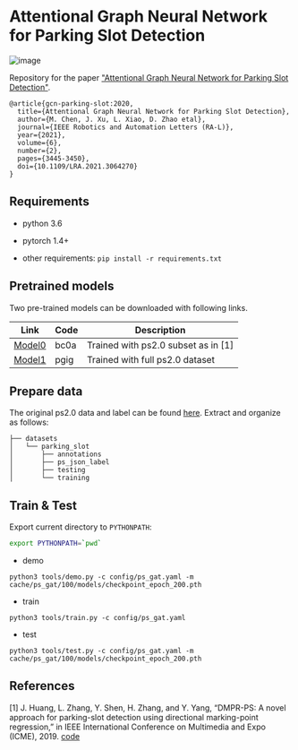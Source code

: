 
# Attentional Graph Neural Network for Parking Slot Detection

![image](https://github.com/Jiaolong/gcn-parking-slot/blob/main/images/animated.gif)

Repository for the paper ["Attentional Graph Neural Network for Parking Slot Detection"](https://arxiv.org/abs/2104.02576).
```
@article{gcn-parking-slot:2020,
  title={Attentional Graph Neural Network for Parking Slot Detection},
  author={M. Chen, J. Xu, L. Xiao, D. Zhao etal},
  journal={IEEE Robotics and Automation Letters (RA-L)},
  year={2021},
  volume={6},
  number={2},
  pages={3445-3450},
  doi={10.1109/LRA.2021.3064270}
}
```

## Requirements

- python 3.6

- pytorch 1.4+

- other requirements: `pip install -r requirements.txt`

## Pretrained models

Two pre-trained models can be downloaded with following links.

| Link      | Code | Description |
| ----------- | ---- | ----------- |
| [Model0](https://pan.baidu.com/s/137ZHZnsEfyaO4yaa5YoBIQ) | bc0a | Trained with ps2.0 subset as in [1]|
| [Model1](https://pan.baidu.com/s/1qogTCwtjGEtR0y-PB4Ibmg)   | pgig  | Trained with full ps2.0 dataset      |

## Prepare data

The original ps2.0 data and label can be found [here](https://github.com/Teoge/DMPR-PS). Extract and organize as follows:

```
├── datasets
│   └── parking_slot
│       ├── annotations
│       ├── ps_json_label 
│       ├── testing
│       └── training
```
## Train & Test

Export current directory to `PYTHONPATH`:

```bash
export PYTHONPATH=`pwd`
```

- demo

```
python3 tools/demo.py -c config/ps_gat.yaml -m cache/ps_gat/100/models/checkpoint_epoch_200.pth
```

- train

```
python3 tools/train.py -c config/ps_gat.yaml
```

- test

```
python3 tools/test.py -c config/ps_gat.yaml -m cache/ps_gat/100/models/checkpoint_epoch_200.pth
```

## References

[1] J. Huang, L. Zhang, Y. Shen, H. Zhang, and Y. Yang, “DMPR-PS: A novel approach for parking-slot detection using directional marking-point regression,” in IEEE International Conference on Multimedia and Expo (ICME), 2019. [code](https://github.com/Teoge/DMPR-PS)
